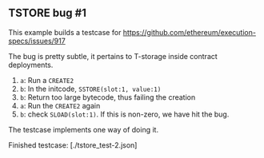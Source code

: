 ## TSTORE bug #1

This example builds a testcase for https://github.com/ethereum/execution-specs/issues/917

The bug is pretty subtle, it pertains to T-storage inside contract deployments.

1. `a`: Run a `CREATE2`
2. `b`: In the initcode, `SSTORE(slot:1, value:1)`
3. `b`: Return too large bytecode, thus failing the creation
4. `a`: Run the `CREATE2` again
5. `b`: check `SLOAD(slot:1)`. If this is non-zero, we have hit the bug.

The testcase implements one way of doing it.

Finished testcase: [./tstore_test-2.json]

